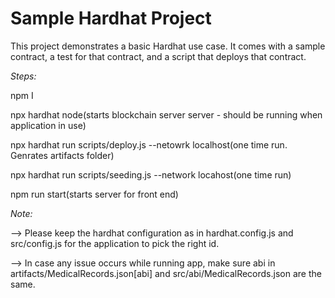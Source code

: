 # Sample Hardhat Project

This project demonstrates a basic Hardhat use case. It comes with a sample contract, a test for that contract, and a script that deploys that contract.

*Steps:*

npm I

npx hardhat node(starts blockchain server server - should be running when application in use)

npx hardhat run scripts/deploy.js --netowrk localhost(one time run. Genrates artifacts folder) 

npx hardhat run scripts/seeding.js --network locahost(one time run) 

npm run start(starts server for front end) 


*Note:*

--> Please keep the hardhat configuration as in hardhat.config.js and src/config.js for the application to pick the right id.

--> In case any issue occurs while running app, make sure abi in artifacts/MedicalRecords.json[abi] and src/abi/MedicalRecords.json are the same.



